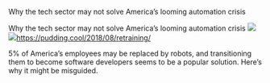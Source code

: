 Why the tech sector may not solve America’s looming automation crisis

Why the tech sector may not solve America’s looming automation crisis
![](../_resources/afe70711f000ca53b07762f4f2df8587.png)
![](../_resources/9939a7f0ead954e3fa52ce66a3a4e51f.png)https://pudding.cool/2018/08/retraining/

5% of America’s employees may be replaced by robots, and transitioning them to become software developers seems to be a popular solution. Here’s why it might be misguided.